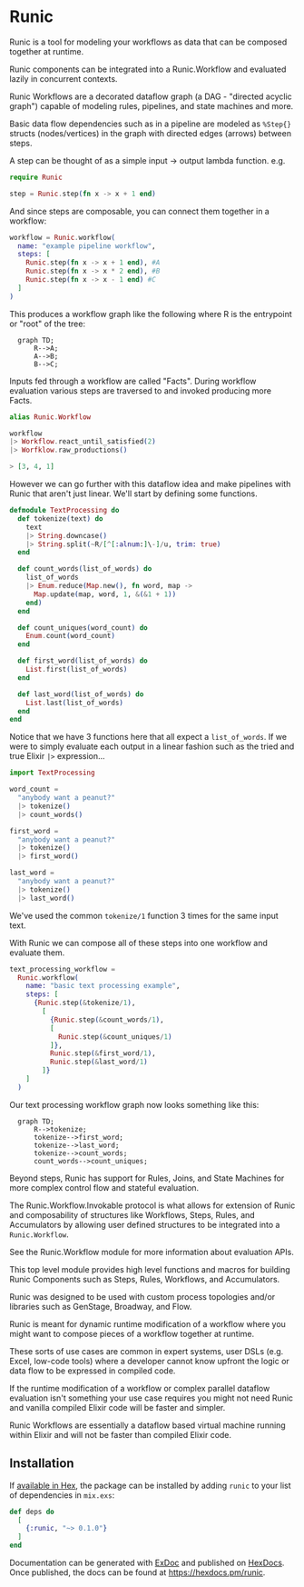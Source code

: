 <!-- MDOC !-->

# Runic

Runic is a tool for modeling your workflows as data that can be composed together at runtime.

Runic components can be integrated into a Runic.Workflow and evaluated lazily in concurrent contexts.

Runic Workflows are a decorated dataflow graph (a DAG - "directed acyclic graph") capable of modeling rules, pipelines, and state machines and more.

Basic data flow dependencies such as in a pipeline are modeled as `%Step{}` structs (nodes/vertices) in the graph with directed edges (arrows) between steps.

A step can be thought of as a simple input -> output lambda function. e.g.

```elixir
require Runic

step = Runic.step(fn x -> x + 1 end)
```

And since steps are composable, you can connect them together in a workflow:

```elixir
workflow = Runic.workflow(
  name: "example pipeline workflow",
  steps: [
    Runic.step(fn x -> x + 1 end), #A
    Runic.step(fn x -> x * 2 end), #B
    Runic.step(fn x -> x - 1 end) #C
  ]
)
```

This produces a workflow graph like the following where R is the entrypoint or "root" of the tree:

```mermaid
  graph TD;
      R-->A;
      A-->B;
      B-->C;
```

Inputs fed through a workflow are called "Facts". During workflow evaluation various steps are traversed to and invoked producing more Facts.

```elixir
alias Runic.Workflow

workflow
|> Workflow.react_until_satisfied(2)
|> Worfklow.raw_productions()

> [3, 4, 1]
```

However we can go further with this dataflow idea and make pipelines with Runic that aren't just linear. We'll start by defining some functions. 

```elixir
defmodule TextProcessing do
  def tokenize(text) do
    text
    |> String.downcase()
    |> String.split(~R/[^[:alnum:]\-]/u, trim: true)
  end

  def count_words(list_of_words) do
    list_of_words
    |> Enum.reduce(Map.new(), fn word, map ->
      Map.update(map, word, 1, &(&1 + 1))
    end)
  end

  def count_uniques(word_count) do
    Enum.count(word_count)
  end

  def first_word(list_of_words) do
    List.first(list_of_words)
  end

  def last_word(list_of_words) do
    List.last(list_of_words)
  end
end
```

Notice that we have 3 functions here that all expect a `list_of_words`. If we were to simply evaluate each output in a linear fashion such as the tried and true Elixir `|>` expression...

```elixir
import TextProcessing

word_count = 
  "anybody want a peanut?"
  |> tokenize()
  |> count_words()

first_word = 
  "anybody want a peanut?"
  |> tokenize()
  |> first_word()

last_word = 
  "anybody want a peanut?"
  |> tokenize()
  |> last_word()
```

We've used the common `tokenize/1` function 3 times for the same input text.

With Runic we can compose all of these steps into one workflow and evaluate them.

```elixir
text_processing_workflow = 
  Runic.workflow(
    name: "basic text processing example",
    steps: [
      {Runic.step(&tokenize/1),
        [
          {Runic.step(&count_words/1),
          [
            Runic.step(&count_uniques/1)
          ]},
          Runic.step(&first_word/1),
          Runic.step(&last_word/1)
        ]}
    ]
  )
```

Our text processing workflow graph now looks something like this:

```mermaid
  graph TD;
      R-->tokenize;
      tokenize-->first_word;
      tokenize-->last_word;
      tokenize-->count_words;
      count_words-->count_uniques;
```

Beyond steps, Runic has support for Rules, Joins, and State Machines for more complex control flow and stateful evaluation.

The Runic.Workflow.Invokable protocol is what allows for extension of Runic and composability
  of structures like Workflows, Steps, Rules, and Accumulators by allowing user defined structures to be integrated into a `Runic.Workflow`.

See the Runic.Workflow module for more information about evaluation APIs.

This top level module provides high level functions and macros for building Runic Components
  such as Steps, Rules, Workflows, and Accumulators.

Runic was designed to be used with custom process topologies and/or libraries such as GenStage, Broadway, and Flow.

Runic is meant for dynamic runtime modification of a workflow where you might want to compose pieces of a workflow together at runtime.

These sorts of use cases are common in expert systems, user DSLs (e.g. Excel, low-code tools) where a developer cannot know
  upfront the logic or data flow to be expressed in compiled code.

If the runtime modification of a workflow or complex parallel dataflow evaluation isn't something your use case requires you might not need Runic and vanilla compiled Elixir code will be faster and simpler.

Runic Workflows are essentially a dataflow based virtual machine running within Elixir and will not be faster than compiled Elixir code.

## Installation

If [available in Hex](https://hex.pm/docs/publish), the package can be installed
by adding `runic` to your list of dependencies in `mix.exs`:

```elixir
def deps do
  [
    {:runic, "~> 0.1.0"}
  ]
end
```

Documentation can be generated with [ExDoc](https://github.com/elixir-lang/ex_doc)
and published on [HexDocs](https://hexdocs.pm). Once published, the docs can
be found at <https://hexdocs.pm/runic>.

